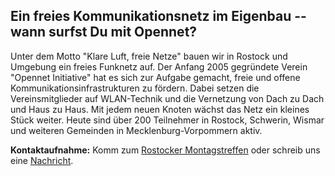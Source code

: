 ## Ein freies Kommunikationsnetz im Eigenbau -- wann surfst Du mit Opennet?


Unter dem Motto "Klare Luft, freie Netze" bauen wir in Rostock und Umgebung ein freies Funknetz auf. Der Anfang 2005 gegründete Verein "Opennet Initiative" hat es sich zur Aufgabe gemacht, 
freie und offene Kommunikationsinfrastrukturen zu fördern. Dabei setzen die Vereinsmitglieder auf WLAN-Technik und die Vernetzung von Dach zu Dach und Haus zu Haus. 
Mit jedem neuen Knoten wächst das Netz ein kleines Stück weiter. Heute sind über 200 Teilnehmer in Rostock, Schwerin, Wismar und weiteren Gemeinden in Mecklenburg-Vorpommern aktiv.


**Kontaktaufnahme:** Komm zum [Rostocker Montagstreffen](https://stadtgestalten.org/opennet/rostocker-montagstreffen/) oder schreib uns eine [Nachricht](https://wiki.opennet-initiative.de/wiki/Spezial:Kontakt).
